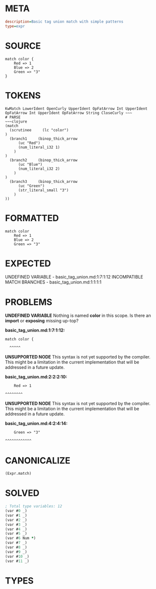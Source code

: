 # META
~~~ini
description=Basic tag union match with simple patterns
type=expr
~~~
# SOURCE
~~~roc
match color {
	Red => 1
	Blue => 2
	Green => "3"
}
~~~
# TOKENS
~~~text
KwMatch LowerIdent OpenCurly UpperIdent OpFatArrow Int UpperIdent OpFatArrow Int UpperIdent OpFatArrow String CloseCurly ~~~
# PARSE
~~~clojure
(match
  (scrutinee     (lc "color")
)
  (branch1     (binop_thick_arrow
      (uc "Red")
      (num_literal_i32 1)
    )
)
  (branch2     (binop_thick_arrow
      (uc "Blue")
      (num_literal_i32 2)
    )
)
  (branch3     (binop_thick_arrow
      (uc "Green")
      (str_literal_small "3")
    )
))
~~~
# FORMATTED
~~~roc
match color
	Red => 1
	Blue => 2
	Green => "3"
~~~
# EXPECTED
UNDEFINED VARIABLE - basic_tag_union.md:1:7:1:12
INCOMPATIBLE MATCH BRANCHES - basic_tag_union.md:1:1:1:1
# PROBLEMS
**UNDEFINED VARIABLE**
Nothing is named **color** in this scope.
Is there an **import** or **exposing** missing up-top?

**basic_tag_union.md:1:7:1:12:**
```roc
match color {
```
      ^^^^^


**UNSUPPORTED NODE**
This syntax is not yet supported by the compiler.
This might be a limitation in the current implementation that will be addressed in a future update.

**basic_tag_union.md:2:2:2:10:**
```roc
	Red => 1
```
	^^^^^^^^


**UNSUPPORTED NODE**
This syntax is not yet supported by the compiler.
This might be a limitation in the current implementation that will be addressed in a future update.

**basic_tag_union.md:4:2:4:14:**
```roc
	Green => "3"
```
	^^^^^^^^^^^^


# CANONICALIZE
~~~clojure
(Expr.match)
~~~
# SOLVED
~~~clojure
; Total type variables: 12
(var #0 _)
(var #1 _)
(var #2 _)
(var #3 _)
(var #4 _)
(var #5 _)
(var #6 Num *)
(var #7 _)
(var #8 _)
(var #9 _)
(var #10 _)
(var #11 _)
~~~
# TYPES
~~~roc
~~~
